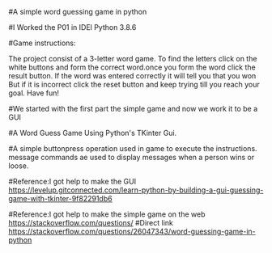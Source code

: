 #A simple word guessing game in python

#I Worked the P01 in IDEl Python 3.8.6

#Game instructions:

The project consist of a 3-letter word game. To find the letters click on the white buttons and form the correct word.once you form the word click the result button. If the word was entered correctly it will tell you that you won But if it is incorrect click the reset button and keep trying till you reach your goal. Have fun!

#We started with the first part the simple game and now we work it to be a GUI

#A Word Guess Game Using Python's TKinter Gui.

#A simple buttonpress operation used in game to execute the instructions. message commands ae used to display messages when a person wins or loose.

#Reference:I got help to make the GUI https://levelup.gitconnected.com/learn-python-by-building-a-gui-guessing-game-with-tkinter-9f82291db6

#Reference:I got help to make the simple game on the web https://stackoverflow.com/questions/ #Direct link https://stackoverflow.com/questions/26047343/word-guessing-game-in-python
